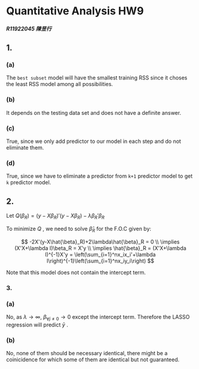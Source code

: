 # Quantitative Analysis HW9

##### R11922045 陳昱行

## 1.

### (a)

The `best subset` model will have the smallest training RSS since it choses the least RSS model among all possibilities.

### (b)

It depends on the testing data set and does not have a definite answer.

### (c)

True, since we only add predictor to our model in each step and do not eliminate them.

### (d)

True, since we have to eliminate a predictor from `k+1` predictor model to get `k` predictor model.

## 2.

Let $Q(\beta_R) = (y-X\beta_R)'(y-X\beta_R)-\lambda \beta_R'\beta_R$

To minimize $Q$ , we need to solve $\hat{\beta}_R$ for the F.O.C  given by:

$$
-2X'(y-X\hat{\beta}_R)+2\lambda\hat{\beta}_R = 0 \\
\implies (X'X+\lambda I)\beta_R = X'y \\
\implies \hat{\beta}_R = (X'X+\lambda I)^{-1}X'y = 
\left(\sum_{i=1}^nx_ix_i'+\lambda I\right)^{-1}\left(\sum_{i=1}^nx_iy_i\right)
$$

Note that this model does not contain the intercept term.

### 3.

### (a)

No, as $\lambda \to \infty$, $\beta_{\forall j \neq 0} \to 0$ except the intercept term. Therefore the LASSO regression will predict $\bar{y}$ .

### (b)

No, none of them should be necessary identical, there might be a coinicidence for which some of them are identical but not guaranteed.

